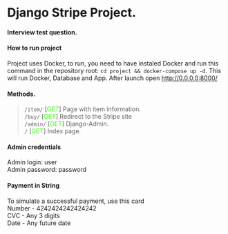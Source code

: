 # Django Stripe Project.

#### Interview test question.

#### How to run project

Project uses Docker, to run, you need to have instaled Docker and run this command in the repository root:
`cd project && docker-compose up -d`. This will run Docker, Database and App. After launch open
http://0.0.0.0:8000/

#### Methods.


> `/item/` [<span style=color:#2EFF00>GET</span>] Page with item information.\
> `/buy/` [<span style=color:#2EFF00>GET</span>] Redirect to the Stripe site\
> `/admin/` [<span style=color:#2EFF00>GET</span>] Django-Admin.\
> `/` [<span style=color:#2EFF00>GET</span>] Index page.


#### Admin credentials

Admin login: user\
Admin password: password

#### Payment in String

To simulate a successful payment, use this card \
Number - 4242424242424242 \
CVC - Any 3 digits \
Date - Any future date